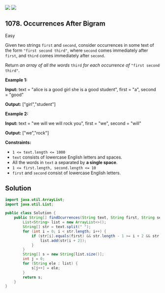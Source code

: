 [![](https://img.shields.io/github/stars/javadev/LeetCode-in-Java?label=Stars&style=flat-square)](https://github.com/javadev/LeetCode-in-Java)
[![](https://img.shields.io/github/forks/javadev/LeetCode-in-Java?label=Fork%20me%20on%20GitHub%20&style=flat-square)](https://github.com/javadev/LeetCode-in-Java/fork)

## 1078\. Occurrences After Bigram

Easy

Given two strings `first` and `second`, consider occurrences in some text of the form `"first second third"`, where `second` comes immediately after `first`, and `third` comes immediately after `second`.

Return _an array of all the words_ `third` _for each occurrence of_ `"first second third"`.

**Example 1:**

**Input:** text = "alice is a good girl she is a good student", first = "a", second = "good"

**Output:** ["girl","student"]

**Example 2:**

**Input:** text = "we will we will rock you", first = "we", second = "will"

**Output:** ["we","rock"]

**Constraints:**

*   `1 <= text.length <= 1000`
*   `text` consists of lowercase English letters and spaces.
*   All the words in `text` a separated by **a single space**.
*   `1 <= first.length, second.length <= 10`
*   `first` and `second` consist of lowercase English letters.

## Solution

```java
import java.util.ArrayList;
import java.util.List;

public class Solution {
    public String[] findOcurrences(String text, String first, String second) {
        List<String> list = new ArrayList<>();
        String[] str = text.split(" ");
        for (int i = 0; i < str.length; i++) {
            if (str[i].equals(first) && str.length - 1 >= i + 2 && str[i + 1].equals(second)) {
                list.add(str[i + 2]);
            }
        }
        String[] s = new String[list.size()];
        int j = 0;
        for (String ele : list) {
            s[j++] = ele;
        }
        return s;
    }
}
```